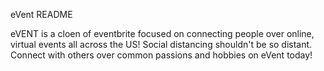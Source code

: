 
eVent README

eVENT is a cloen of eventbrite focused on connecting people over online, virtual events all across the US! Social distancing shouldn't be so distant. Connect with others over common passions and hobbies on eVent today!
